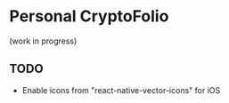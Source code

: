 # Personal CryptoFolio

(work in progress)

## TODO
* Enable icons from "react-native-vector-icons" for iOS
